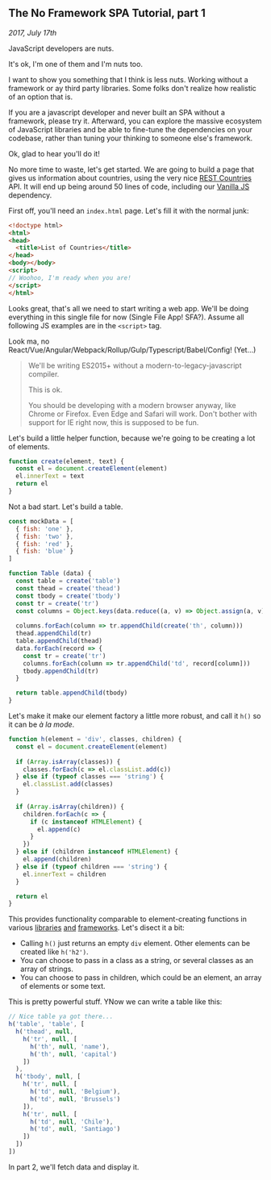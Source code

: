 ## The No Framework SPA Tutorial, part 1

_2017, July 17th_
<!-- body -->

JavaScript developers are nuts.

It's ok, I'm one of them and I'm nuts too.

I want to show you something that I think is less nuts. Working without a framework or ay third party libraries. Some folks
don't realize how realistic of an option that is.

If you are a javascript developer and never built an SPA without a framework,
please try it. Afterward, you can explore the massive ecosystem of JavaScript libraries 
and be able to fine-tune the dependencies on your codebase, rather than tuning your thinking
to someone else's framework.

Ok, glad to hear you'll do it!

No more time to waste, let's get started. We are going to build a page that 
gives us information about countries,
using the very nice [REST Countries][] API. It will end up being around 50 lines of code,
including our [Vanilla JS][] dependency.

First off, you'll need an `index.html` page. Let's fill it with the normal junk:

```html
<!doctype html>
<html>
<head>
  <title>List of Countries</title>
</head>
<body></body>
<script>
// Woohoo, I'm ready when you are!
</script>
</html>
```

Looks great, that's all we need to start writing a web app. We'll be doing 
everything in this single file for now (Single File App! SFA?). Assume all 
following JS examples are in the `<script>` tag.

Look ma, no React/Vue/Angular/Webpack/Rollup/Gulp/Typescript/Babel/Config! (Yet...)

> We'll be writing ES2015+
> without a modern-to-legacy-javascript compiler.
>
> This is ok.
>
> You should be developing with a modern browser anyway, like Chrome or Firefox. 
> Even Edge and Safari will work. Don't bother with support for IE right now, this is supposed to be fun.

Let's build a little helper function, because we're going to be
creating a lot of elements. 

```javascript
function create(element, text) {
  const el = document.createElement(element)
  el.innerText = text
  return el
}
```

Not a bad start. Let's build a table.

```javascript
const mockData = [
  { fish: 'one' },
  { fish: 'two' },
  { fish: 'red' },
  { fish: 'blue' }
]

function Table (data) {
  const table = create('table')
  const thead = create('thead')
  const tbody = create('tbody')
  const tr = create('tr')
  const columns = Object.keys(data.reduce((a, v) => Object.assign(a, v), {}))
  
  columns.forEach(column => tr.appendChild(create('th', column)))
  thead.appendChild(tr)
  table.appendChild(thead)
  data.forEach(record => {
    const tr = create('tr')
    columns.forEach(column => tr.appendChild('td', record[column]))
    tbody.appendChild(tr)
  }

  return table.appendChild(tbody)
}
```

Let's make it make our element factory a little more robust, 
and call it `h()` so it can be _à la mode_.

```javascript
function h(element = 'div', classes, children) {
  const el = document.createElement(element)
  
  if (Array.isArray(classes)) {
    classes.forEach(c => el.classList.add(c))
  } else if (typeof classes === 'string') {
    el.classList.add(classes)
  }
  
  if (Array.isArray(children)) {
    children.forEach(c => {
      if (c instanceof HTMLElement) {
        el.append(c)
      }
    })
  } else if (children instanceof HTMLElement) {
    el.append(children)
  } else if (typeof children === 'string') {
    el.innerText = children
  }

  return el
}
```

This provides functionality comparable to element-creating functions 
in various [libraries][hyperscript] [and][preact] [frameworks][hyperapp]. Let's disect it a bit:

- Calling `h()` just returns an empty `div` element. Other elements can be created like `h('h2')`.
- You can choose to pass in a class as a string, or several classes as an array of strings.
- You can choose to pass in children, which could be an element, an array of elements or some text.

This is pretty powerful stuff. YNow we can write a table like this:

```javascript
// Nice table ya got there...
h('table', 'table', [ 
  h('thead', null,
    h('tr', null, [
      h('th', null, 'name'),
      h('th', null, 'capital')
    ])
  ),
  h('tbody', null, [
    h('tr', null, [
      h('td', null, 'Belgium'),
      h('td', null, 'Brussels')
    ]),
    h('tr', null, [
      h('td', null, 'Chile'),
      h('td', null, 'Santiago')
    ])
  ])
])
```

In part 2, we'll fetch data and display it.

[REST Countries]: https://restcountries.eu/
[Vanilla JS]: http://vanilla-js.com/
[hyperscript]: https://github.com/hyperhype/hyperscript
[preact]: https://github.com/developit/preact
[hyperapp]: https://github.com/hyperapp/hyperapp/
